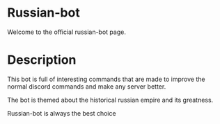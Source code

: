 # Russian-bot

Welcome to the official russian-bot page.

# Description

This bot is full of interesting commands that are made to improve the normal discord commands and make any server better.

The bot is themed about the historical russian empire and its greatness.

Russian-bot is always the best choice
